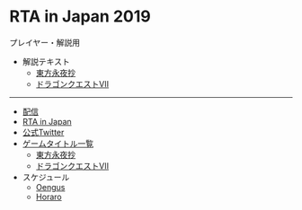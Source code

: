 # RTA in Japan 2019

プレイヤー・解説用

- 解説テキスト
  - [東方永夜抄](./TH08.md)
  - [ドラゴンクエストVII](./DQ7.md)

----

- [配信](https://www.twitch.tv/rtainjapan)
- [RTA in Japan](https://rtain.jp/)
- [公式Twitter](https://twitter.com/rtainjapan)
- [ゲームタイトル一覧](https://rtain.jp/game-title/rta-in-japan-2019-gamelist/)
  - [東方永夜抄](https://rtain.jp/game-title/touhou_eiyashou_imperishable_night/)
  - [ドラゴンクエストVII](https://rtain.jp/game-title/dq7/)
- スケジュール
  - [Oengus](https://oengus.io/marathon/rtaij2019/schedule)
  - [Horaro](https://horaro.org/rtaij/rtaij2019)
